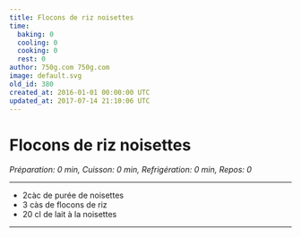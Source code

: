 ```yaml
---
title: Flocons de riz noisettes
time:
  baking: 0
  cooling: 0
  cooking: 0
  rest: 0
author: 750g.com 750g.com
image: default.svg
old_id: 380
created_at: 2016-01-01 00:00:00 UTC
updated_at: 2017-07-14 21:10:06 UTC
---
```


# Flocons de riz noisettes

_Préparation: 0 min, Cuisson: 0 min, Refrigération: 0 min, Repos: 0_

---

- 2càc de purée de noisettes
- 3 càs de flocons de riz
- 20 cl de lait à la noisettes

---
